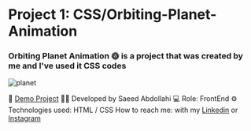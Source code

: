 # Project 1: CSS/Orbiting-Planet-Animation

### Orbiting Planet Animation 🌞 is a project that was created by me and I've used it CSS codes
![planet](https://github.com/saeeddev-ir/p1-orbiting-planet-animation/assets/105293554/aafebc22-538d-4f86-af7b-3e56d90c12eb=100*200)



🔗 [Demo Project](https://saeeddev-ir.github.io/planet-animation/)
👨‍💻 Developed by Saeed Abdollahi
💻 Role: FrontEnd
⚙ Technologies used: HTML / CSS
How to reach me: with my [Linkedin]() or [Instagram]()
